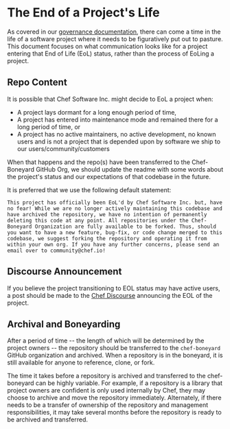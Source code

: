 # The End of a Project's Life

As covered in our [governance documentation](../governance.md), there can come a time in the life of a software project where it needs to be figuratively put out to pasture. This document focuses on what communication looks like for a project entering that End of Life (EoL) status, rather than the process of EoLing a project.

## Repo Content

It is possible that Chef Software Inc. might decide to EoL a project when:
 - A project lays dormant for a long enough period of time,
 - A project has entered into maintenance mode and remained there for a long period of time, or
 - A project has no active maintainers, no active development, no known users and is not a project that is depended upon by software we ship to our users/community/customers
 
 When that happens and the repo(s) have been transferred to the Chef-Boneyard GitHub Org, we should update the readme with some words about the project's status and our expectations of that codebase in the future.

It is preferred that we use the following default statement:

```
This project has officially been EoL'd by Chef Software Inc. but, have no fear! While we are no longer actively maintaining this codebase and have archived the repository, we have no intention of permanently deleting this code at any point. All repositories under the Chef-Boneyard Organization are fully available to be forked. Thus, should you want to have a new feature, bug-fix, or code change merged to this codebase, we suggest forking the repository and operating it from within your own org. If you have any further concerns, please send an email over to community@chef.io!
```

## Discourse Announcement

If you believe the project transitioning to EOL status may have active users, a post should be made to the [Chef Discourse](https://discourse.chef.io) announcing the EOL of the project.

## Archival and Boneyarding

After a period of time -- the length of which will be determined by the project owners -- the repository should be transferred to the `chef-boneyard` GitHub organization and archived. When a repository is in the boneyard, it is still available for anyone to reference, clone, or fork.

The time it takes before a repository is archived and transferred to the chef-boneyard can be highly variable. For example, if a repository is a library that project owners are confident is only used internally by Chef, they may choose to archive and move the repository immediately. Alternately, if there needs to be a transfer of ownership of the repository and management responsibilities, it may take several months before the repository is ready to be archived and transferred.
